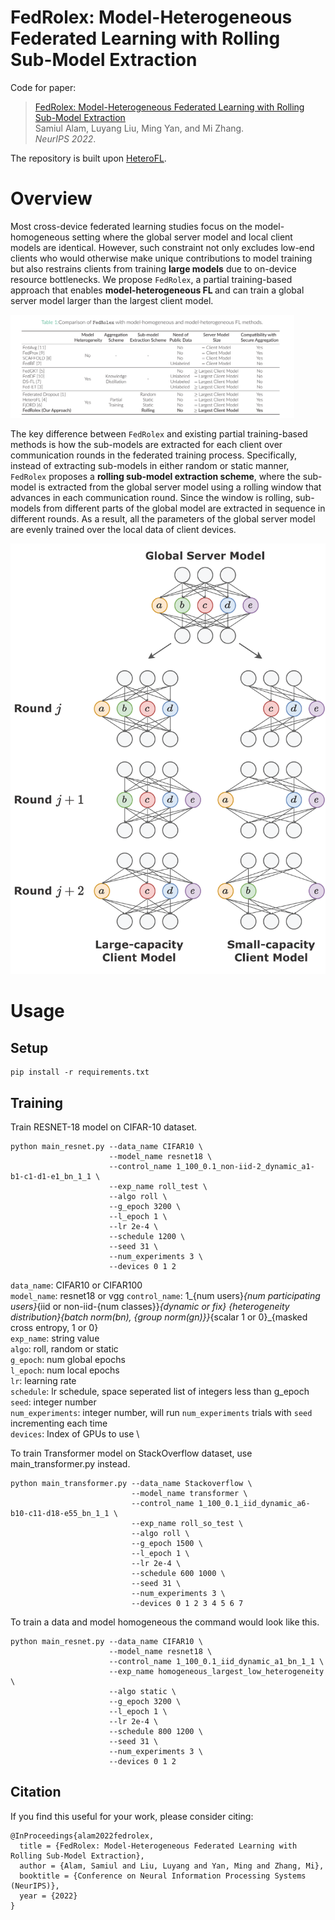 # FedRolex: Model-Heterogeneous Federated Learning with Rolling Sub-Model Extraction

Code for paper:
> [FedRolex: Model-Heterogeneous Federated Learning with Rolling Sub-Model Extraction](https://openreview.net/forum?id=OtxyysUdBE)\
> Samiul Alam, Luyang Liu, Ming Yan, and Mi Zhang.\
> _NeurIPS 2022_.

The repository is built upon [HeteroFL](https://github.com/dem123456789/HeteroFL-Computation-and-Communication-Efficient-Federated-Learning-for-Heterogeneous-Clients). 

# Overview

Most cross-device federated learning studies focus on the model-homogeneous setting where the global server model and local client models are identical. However, such constraint not only excludes low-end clients who would otherwise make unique contributions to model training but also restrains clients from training <b>large models</b> due to on-device resource bottlenecks. We propose `FedRolex`, a partial training-based approach that enables <b>model-heterogeneous FL </b>and can train a global server model larger than the largest client model. 



<img src="figures/table_overview.png" alt="arch2vec" width="90%">

The key difference between `FedRolex` and existing partial training-based methods is how the sub-models are extracted for each client over communication rounds in the federated training process. Specifically, instead of extracting sub-models in either random or static manner, `FedRolex` proposes a <b>rolling sub-model extraction scheme</b>, where the sub-model is extracted from the global server model using a rolling window that advances in each communication round. Since the window is rolling, sub-models from different parts of the global model are extracted in sequence in different rounds. As a result, all the parameters of the global server model are evenly trained over the local data of client devices.

![fig:overview](figures/fedrolex_overview.png) 

# Usage
## Setup
```commandline
pip install -r requirements.txt
```

## Training
Train RESNET-18 model on CIFAR-10 dataset.
```commandline
python main_resnet.py --data_name CIFAR10 \
                      --model_name resnet18 \ 
                      --control_name 1_100_0.1_non-iid-2_dynamic_a1-b1-c1-d1-e1_bn_1_1 \
                      --exp_name roll_test \
                      --algo roll \
                      --g_epoch 3200 \
                      --l_epoch 1 \
                      --lr 2e-4 \
                      --schedule 1200 \
                      --seed 31 \
                      --num_experiments 3 \
                      --devices 0 1 2
```
`data_name`: CIFAR10 or CIFAR100 \
`model_name`: resnet18 or vgg
`control_name`: 1_{num users}_{num participating users}_{iid or non-iid-{num classes}}_{dynamic or fix}
_{heterogeneity distribution}_{batch norm(bn), {group norm(gn)}}_{scalar 1 or 0}_{masked cross entropy, 1 or 0} \
`exp_name`: string value \
`algo`: roll, random or static \
`g_epoch`: num global epochs \
`l_epoch`: num local epochs \
`lr`: learning rate \
`schedule`: lr schedule, space seperated list of integers less than g_epoch \
`seed`: integer number \
`num_experiments`: integer number, will run `num_experiments` trials with `seed` incrementing each time \
`devices`: Index of GPUs to use \

To train Transformer model on StackOverflow dataset, use main_transformer.py instead.
```commandline
python main_transformer.py --data_name Stackoverflow \
                           --model_name transformer \
                           --control_name 1_100_0.1_iid_dynamic_a6-b10-c11-d18-e55_bn_1_1 \
                           --exp_name roll_so_test \
                           --algo roll \
                           --g_epoch 1500 \ 
                           --l_epoch 1 \
                           --lr 2e-4 \
                           --schedule 600 1000 \
                           --seed 31 \
                           --num_experiments 3 \
                           --devices 0 1 2 3 4 5 6 7
```
To train a data and model homogeneous the command would look like this.
```commandline
python main_resnet.py --data_name CIFAR10 \
                      --model_name resnet18 \
                      --control_name 1_100_0.1_iid_dynamic_a1_bn_1_1 \ 
                      --exp_name homogeneous_largest_low_heterogeneity \
                      --algo static \
                      --g_epoch 3200 \
                      --l_epoch 1 \
                      --lr 2e-4 \
                      --schedule 800 1200 \ 
                      --seed 31 \
                      --num_experiments 3 \
                      --devices 0 1 2
```

## Citation
If you find this useful for your work, please consider citing:

```
@InProceedings{alam2022fedrolex,
  title = {FedRolex: Model-Heterogeneous Federated Learning with Rolling Sub-Model Extraction},
  author = {Alam, Samiul and Liu, Luyang and Yan, Ming and Zhang, Mi},
  booktitle = {Conference on Neural Information Processing Systems (NeurIPS)},
  year = {2022}
}
```


